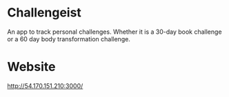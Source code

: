 # Challengeist
An app to track personal challenges. Whether it is a 30-day book challenge or a 60 day body transformation challenge.

# Website
http://54.170.151.210:3000/
